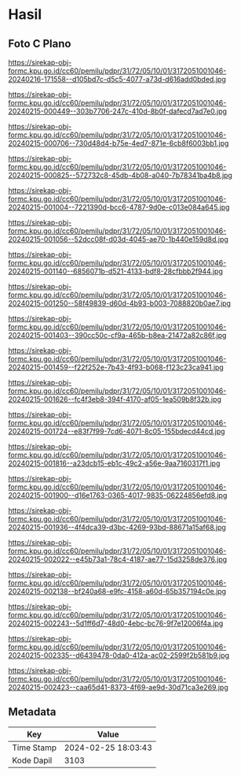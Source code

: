 # Hasil

## Foto C Plano

https://sirekap-obj-formc.kpu.go.id/cc60/pemilu/pdpr/31/72/05/10/01/3172051001046-20240216-171558--d105bd7c-d5c5-4077-a73d-d616add0bded.jpg

https://sirekap-obj-formc.kpu.go.id/cc60/pemilu/pdpr/31/72/05/10/01/3172051001046-20240215-000449--303b7706-247c-410d-8b0f-dafecd7ad7e0.jpg

https://sirekap-obj-formc.kpu.go.id/cc60/pemilu/pdpr/31/72/05/10/01/3172051001046-20240215-000706--730d48d4-b75e-4ed7-871e-6cb8f6003bb1.jpg

https://sirekap-obj-formc.kpu.go.id/cc60/pemilu/pdpr/31/72/05/10/01/3172051001046-20240215-000825--572732c8-45db-4b08-a040-7b78341ba4b8.jpg

https://sirekap-obj-formc.kpu.go.id/cc60/pemilu/pdpr/31/72/05/10/01/3172051001046-20240215-001004--7221390d-bcc6-4787-9d0e-c013e084a645.jpg

https://sirekap-obj-formc.kpu.go.id/cc60/pemilu/pdpr/31/72/05/10/01/3172051001046-20240215-001056--52dcc08f-d03d-4045-ae70-1b440e159d8d.jpg

https://sirekap-obj-formc.kpu.go.id/cc60/pemilu/pdpr/31/72/05/10/01/3172051001046-20240215-001140--6856071b-d521-4133-bdf8-28cfbbb2f944.jpg

https://sirekap-obj-formc.kpu.go.id/cc60/pemilu/pdpr/31/72/05/10/01/3172051001046-20240215-001250--58f49839-d60d-4b93-b003-7088820b0ae7.jpg

https://sirekap-obj-formc.kpu.go.id/cc60/pemilu/pdpr/31/72/05/10/01/3172051001046-20240215-001403--390cc50c-cf9a-465b-b8ea-21472a82c86f.jpg

https://sirekap-obj-formc.kpu.go.id/cc60/pemilu/pdpr/31/72/05/10/01/3172051001046-20240215-001459--f22f252e-7b43-4f93-b068-f123c23ca941.jpg

https://sirekap-obj-formc.kpu.go.id/cc60/pemilu/pdpr/31/72/05/10/01/3172051001046-20240215-001626--fc4f3eb8-394f-4170-af05-1ea509b8f32b.jpg

https://sirekap-obj-formc.kpu.go.id/cc60/pemilu/pdpr/31/72/05/10/01/3172051001046-20240215-001724--e83f7f99-7cd6-4071-8c05-155bdecd44cd.jpg

https://sirekap-obj-formc.kpu.go.id/cc60/pemilu/pdpr/31/72/05/10/01/3172051001046-20240215-001816--a23dcb15-eb1c-49c2-a56e-9aa7160317f1.jpg

https://sirekap-obj-formc.kpu.go.id/cc60/pemilu/pdpr/31/72/05/10/01/3172051001046-20240215-001900--d16e1763-0365-4017-9835-06224856efd8.jpg

https://sirekap-obj-formc.kpu.go.id/cc60/pemilu/pdpr/31/72/05/10/01/3172051001046-20240215-001936--4f4dca39-d3bc-4269-93bd-88671a15af68.jpg

https://sirekap-obj-formc.kpu.go.id/cc60/pemilu/pdpr/31/72/05/10/01/3172051001046-20240215-002022--e45b73a1-78c4-4187-ae77-15d3258de376.jpg

https://sirekap-obj-formc.kpu.go.id/cc60/pemilu/pdpr/31/72/05/10/01/3172051001046-20240215-002138--bf240a68-e9fc-4158-a60d-65b357194c0e.jpg

https://sirekap-obj-formc.kpu.go.id/cc60/pemilu/pdpr/31/72/05/10/01/3172051001046-20240215-002243--5d1ff6d7-48d0-4ebc-bc76-9f7e12006f4a.jpg

https://sirekap-obj-formc.kpu.go.id/cc60/pemilu/pdpr/31/72/05/10/01/3172051001046-20240215-002335--d6439478-0da0-412a-ac02-2599f2b581b9.jpg

https://sirekap-obj-formc.kpu.go.id/cc60/pemilu/pdpr/31/72/05/10/01/3172051001046-20240215-002423--caa65d41-8373-4f69-ae9d-30d71ca3e269.jpg


## Metadata

| Key        | Value               |
| ---------- | ------------------- |
| Time Stamp | 2024-02-25 18:03:43 |
| Kode Dapil | 3103                |



